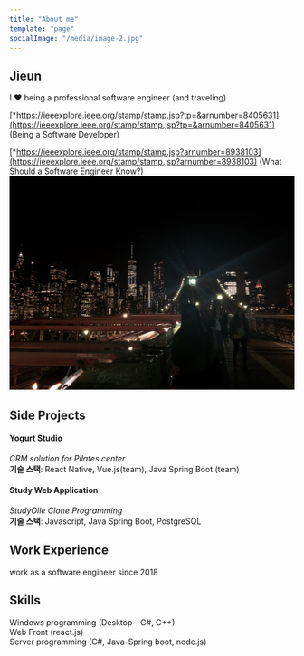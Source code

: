 ```yaml
---
title: "About me"
template: "page"
socialImage: "/media/image-2.jpg"
---
```


## Jieun

I ❤️ being a professional software engineer (and traveling)

[\*https://ieeexplore.ieee.org/stamp/stamp.jsp?tp=&arnumber=8405631](https://ieeexplore.ieee.org/stamp/stamp.jsp?tp=&arnumber=8405631) (Being a Software Developer)

[\*https://ieeexplore.ieee.org/stamp/stamp.jsp?arnumber=8938103](https://ieeexplore.ieee.org/stamp/stamp.jsp?arnumber=8938103) (What Should a Software Engineer Know?)
![bridge](/media/bridge.jpg)

## Side Projects

#### Yogurt Studio

_CRM solution for Pilates center_
<br />
**기술 스택**: React Native, Vue.js(team), Java Spring Boot (team)

#### Study Web Application

_StudyOlle Clone Programming_
<br />
**기술 스택**: Javascript, Java Spring Boot, PostgreSQL

## Work Experience

work as a software engineer since 2018

## Skills

Windows programming (Desktop - C#, C++)
<br />Web Front (react.js)
<br />Server programming (C#, Java-Spring boot, node.js)
